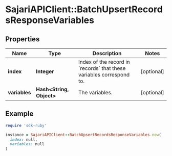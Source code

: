 # SajariAPIClient::BatchUpsertRecordsResponseVariables

## Properties

| Name | Type | Description | Notes |
| ---- | ---- | ----------- | ----- |
| **index** | **Integer** | Index of the record in &#x60;records&#x60; that these variables correspond to. | [optional] |
| **variables** | **Hash&lt;String, Object&gt;** | The variables. | [optional] |

## Example

```ruby
require 'sdk-ruby'

instance = SajariAPIClient::BatchUpsertRecordsResponseVariables.new(
  index: null,
  variables: null
)
```

